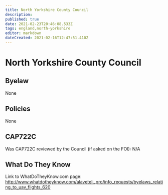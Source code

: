 ```yaml
---
title: North Yorkshire County Council
description: 
published: true
date: 2021-02-23T20:46:08.533Z
tags: england,north-yorkshire
editor: markdown
dateCreated: 2021-02-16T12:47:51.410Z
---
```


# North Yorkshire County Council

## Byelaw
None

## Policies
None

## CAP722C

Was CAP722C reviewed by the Council (if asked on the FOI): N/A

## What Do They Know

Link to WhatDoTheyKnow.com page:
http://www.whatdotheyknow.com/alaveteli_pro/info_requests/byelaws_relating_to_uav_flights_620

